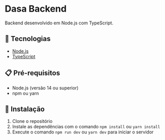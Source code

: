 # Dasa Backend

Backend desenvolvido em Node.js com TypeScript.

## 🚀 Tecnologias

- [Node.js](https://nodejs.org/)
- [TypeScript](https://www.typescriptlang.org/)

## 📋 Pré-requisitos

- Node.js (versão 14 ou superior)
- npm ou yarn

## 🔧 Instalação

1. Clone o repositório 
2. Instale as dependências com o comando `npm install` ou `yarn install`
3. Execute o comando `npm run dev` ou `yarn dev` para iniciar o servidor

